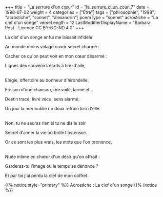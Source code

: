 +++
title = "La serrure d'un cœur"
id = "la_serrure_d_un_cour_7"
date = 1998-07-02
weight = 4
categories = ["Etre"]
tags = ["philosophie", "1998", "acrostiche", "sonnet", "alexandrin"]
poemType = "sonnet"
acrostiche = "La clef d'un songe"
verseLength = 12
LastModifierDisplayName = "Barbara Post - Licence CC BY-NC-ND 4.0"
+++

La clef d'un songe enfui me laissait infidèle

Au monde moins volage ouvrir secret charmé :

Cacher ce qu'on peut voir en mon cœur désarmé :

Lignes des souvenirs écrits à tire-d'aile,

 \
Elégie, offertoire au bonheur d'hirondelle,

Frisson d'une chanson, rire voilé, larme et...

Destin tracé, livré vécu, sens alarmé;

Un jour la mer oublie un doux refrain loin d'elle.

 \
Non, tu ne sauras rien si tu ne dis le soir

Secret d'aimer la vie où brûle l'ostensoir.

Or ce sont les plus vrais, les mots que l'on prononce,

 \
Nuée intime en chœur d'un désir qu'on offrait :

Garderas-tu l'image où le temps se dénonce ?

Et par toi j'ai perdu la clef de mon coffret.

{{% notice style="primary" %}}
Acrostiche : La clef d'un songe
{{% /notice %}}
